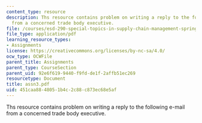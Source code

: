 ```yaml
---
content_type: resource
description: Ths resource contains problem on writing a reply to the following e-mail
  from a concerned trade body executive.
file: /courses/esd-290-special-topics-in-supply-chain-management-spring-2005/451caa8848051b4c2c88c873ec68e5af_assn3.pdf
file_type: application/pdf
learning_resource_types:
- Assignments
license: https://creativecommons.org/licenses/by-nc-sa/4.0/
ocw_type: OCWFile
parent_title: Assignments
parent_type: CourseSection
parent_uid: 92e6f619-9440-f9fd-de1f-2affb51ec269
resourcetype: Document
title: assn3.pdf
uid: 451caa88-4805-1b4c-2c88-c873ec68e5af
---
```

Ths resource contains problem on writing a reply to the following e-mail from a concerned trade body executive.